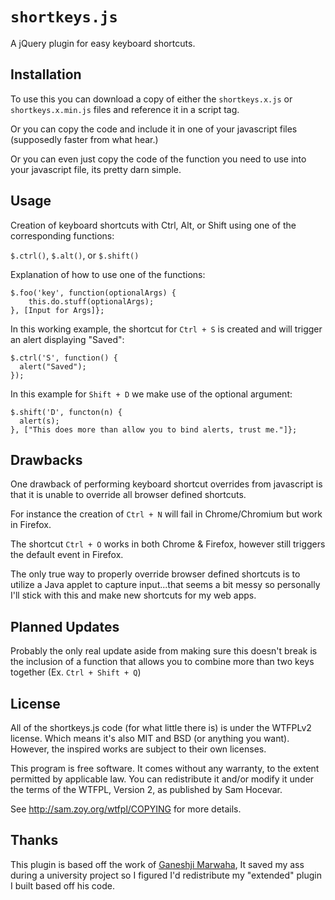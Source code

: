 `shortkeys.js`
===========

A jQuery plugin for easy keyboard shortcuts.

Installation
------------

To use this you can download a copy of either the `shortkeys.x.js` or `shortkeys.x.min.js` files and reference it
in a script tag. 

Or you can copy the code and include it in one of your javascript files (supposedly faster from what  hear.)

Or you can even just copy the code of the function you need to use into your javascript file, its pretty darn simple.

Usage
-----

Creation of keyboard shortcuts with Ctrl, Alt, or Shift using one of the corresponding functions:

`$.ctrl()`, `$.alt()`, or `$.shift()`

Explanation of how to use one of the functions:

    $.foo('key', function(optionalArgs) {
        this.do.stuff(optionalArgs);
    }, [Input for Args]};

In this working example, the shortcut for `Ctrl + S` is created and will trigger an alert displaying "Saved":

    $.ctrl('S', function() {
      alert("Saved");
    });

In this example for `Shift + D` we make use of the optional argument:

    $.shift('D', functon(n) {
      alert(s);
    }, ["This does more than allow you to bind alerts, trust me."]};
    
Drawbacks
---------
One drawback of performing keyboard shortcut overrides from javascript is that it is unable to override all browser
defined shortcuts. 

For instance the creation of `Ctrl + N` will fail in Chrome/Chromium but work in Firefox.

The shortcut `Ctrl + O` works in both Chrome & Firefox, however still triggers the default event in Firefox.

The only true way to properly override browser defined shortcuts is to utilize a Java applet to capture input...that
seems a bit messy so personally I'll stick with this and make new shortcuts for my web apps.
    
Planned Updates
---------------

Probably the only real update aside from making sure this doesn't break is the inclusion of a function
that allows you to combine more than two keys together (Ex. `Ctrl + Shift + Q`)


License
-------
All of the shortkeys.js code (for what little there is) is under the WTFPLv2 license. Which means it's also MIT and BSD (or anything you want). However, the inspired works are subject to their own licenses.

This program is free software. It comes without any warranty, to the extent permitted by applicable law. You can redistribute it and/or modify it under the terms of the WTFPL, Version 2, as published by Sam Hocevar. 

See http://sam.zoy.org/wtfpl/COPYING for more details.

Thanks
------

This plugin is based off the work of [Ganeshji Marwaha](http://www.gmarwaha.com/blog/2009/06/16/ctrl-key-combination-simple-jquery-plugin/),
 It saved my ass during a university project so I figured I'd redistribute my "extended" plugin I built based off his code.
